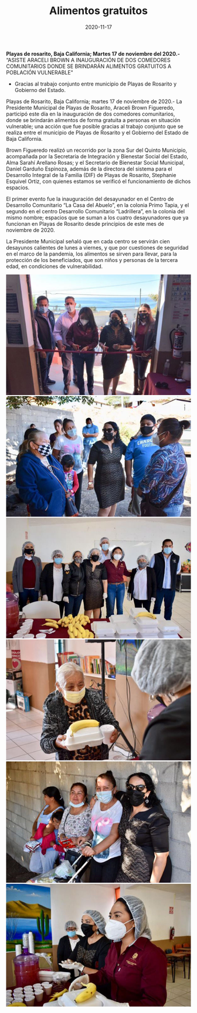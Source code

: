 ﻿---
layout: blog
title:  "Alimentos gratuitos"
date:   2020-11-17 
categories: rosarito 
permalink: /:categories/:title:output_ext
image: /img/cnr/alimentos-gratuitos.jpg
autor: 
---


**Playas de rosarito, Baja California;  Martes 17 de noviembre del 2020.-** “ASISTE ARACELI BROWN A INAUGURACIÓN DE DOS COMEDORES COMUNITARIOS DONDE SE BRINDARÁN ALIMENTOS GRATUITOS A POBLACIÓN VULNERABLE"


* Gracias al trabajo conjunto entre municipio de Playas de Rosarito y Gobierno del Estado.


Playas de Rosarito, Baja California; martes 17 de noviembre de 2020.- La Presidente Municipal de Playas de Rosarito, Araceli Brown Figueredo, participó este día en la inauguración de dos comedores comunitarios, donde se brindarán alimentos de forma gratuita a personas en situación vulnerable; una acción que fue posible gracias al trabajo conjunto que se realiza entre el municipio de Playas de Rosarito y el Gobierno del Estado de Baja California.


Brown Figueredo realizó un recorrido por la zona Sur del Quinto Municipio, acompañada por la Secretaria de Integración y Bienestar Social del Estado, Alma Sarahí Arellano Rosas; y el Secretario de Bienestar Social Municipal, Daniel Garduño Espinoza, además de la directora del sistema para el Desarrollo Integral de la Familia (DIF) de Playas de Rosarito, Stephanie Esquivel Ortiz, con quienes estamos se verificó el funcionamiento de dichos espacios.


El primer evento fue la inauguración del desayunador en el Centro de Desarrollo Comunitario “La Casa del Abuelo”, en la colonia Primo Tapia, y el segundo en el centro Desarrollo Comunitario “Ladrillera”, en la colonia del mismo nombre; espacios que se suman a los cuatro desayunadores que ya funcionan en Playas de Rosarito desde principios de este mes de noviembre de 2020.


La Presidente Municipal señaló que en cada centro se servirán cien desayunos calientes de lunes a viernes, y que por cuestiones de seguridad en el marco de la pandemia, los alimentos se sirven para llevar, para la protección de los beneficiados, que son niños y personas de la tercera edad, en condiciones de vulnerabilidad.

<div id="carouselExampleSlidesOnly" class="carousel slide" data-ride="carousel">
  <div class="carousel-inner">
    <div class="carousel-item active">
       <img class="d-block w-100" src="/img/cnr/alimentos-gratuitos.jpg" loading="lazy"  alt="Alimentos gratuitos">
    </div>  
    <div class="carousel-item active">
       <img class="d-block w-100" src="/img/cnr/alimentos-gratuitos-2.jpg" loading="lazy"  alt="Alimentos gratuitos">
    </div>
    <div class="carousel-item active">
       <img class="d-block w-100" src="/img/cnr/alimentos-gratuitos-3.jpg" loading="lazy"  alt="Alimentos gratuitos">
    </div>
    <div class="carousel-item active">
       <img class="d-block w-100" src="/img/cnr/alimentos-gratuitos-4.jpg" loading="lazy"  alt="Alimentos gratuitos">
    </div>
    <div class="carousel-item active">
       <img class="d-block w-100" src="/img/cnr/alimentos-gratuitos-5.jpg" loading="lazy"  alt="Alimentos gratuitos">
    </div>
    <div class="carousel-item active">
       <img class="d-block w-100" src="/img/cnr/alimentos-gratuitos-6.jpg" loading="lazy"  alt="Alimentos gratuitos">
    </div>                   
  </div>
</div>